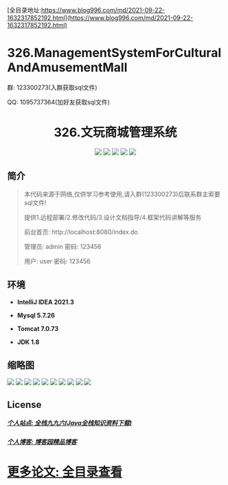 [全目录地址:https://www.blog996.com/md/2021-09-22-1632317852192.html](https://www.blog996.com/md/2021-09-22-1632317852192.html)
# 326.ManagementSystemForCulturalAndAmusementMall

<p>群: 123300273(入群获取sql文件)</p>
<p>QQ: 1095737364(加好友获取sql文件)</p>

<p><h1 align="center">326.文玩商城管理系统</h1></p>


<p align="center">
	<img src="https://img.shields.io/badge/jdk-1.8-orange.svg"/>
    <img src="https://img.shields.io/badge/spring-5.x-lightgrey.svg"/>
    <img src="https://img.shields.io/badge/springmvc-3.x-blue.svg"/>
    <img src="https://img.shields.io/badge/mybatis-5.x-yellow.svg"/>
    <img src="https://img.shields.io/badge/jsp-3.x-blue.svg"/>
</p>

## 简介

> 本代码来源于网络,仅供学习参考使用,请入群(123300273)后联系群主索要sql文件!
>
> 提供1.远程部署/2.修改代码/3.设计文档指导/4.框架代码讲解等服务
>
> 前台首页: http://localhost:8080/index.do
>
> 管理员: admin   密码: 123456
>
> 用户: user   密码: 123456
>

## 环境

- <b>IntelliJ IDEA 2021.3</b>

- <b>Mysql 5.7.26</b>

- <b>Tomcat 7.0.73</b>

- <b>JDK 1.8</b>




## 缩略图

![](https://img2024.cnblogs.com/blog/588112/202401/588112-20240109115511279-1479422166.png)
![](https://img2024.cnblogs.com/blog/588112/202401/588112-20240109115516673-149921415.png)
![](https://img2024.cnblogs.com/blog/588112/202401/588112-20240109115520538-451700553.png)
![](https://img2024.cnblogs.com/blog/588112/202401/588112-20240109115525376-1699837267.png)
![](https://img2024.cnblogs.com/blog/588112/202401/588112-20240109115529441-1249262955.png)
![](https://img2024.cnblogs.com/blog/588112/202401/588112-20240109115533176-236929530.png)
![](https://img2024.cnblogs.com/blog/588112/202401/588112-20240109115537109-1053886202.png)
![](https://img2024.cnblogs.com/blog/588112/202401/588112-20240109115540719-1817812050.png)
![](https://img2024.cnblogs.com/blog/588112/202401/588112-20240109115544861-369426569.png)
![](https://img2024.cnblogs.com/blog/588112/202401/588112-20240109115549426-678377957.png)




## License

##### [个人站点: 全栈九九六(Java全栈知识资料下载)](https://www.blog996.com/)
##### [个人博客: 博客园精品博客](https://www.cnblogs.com/yysbolg/)
# [更多论文: 全目录查看](https://www.blog996.com/md/2021-09-22-1632317852192.html)


